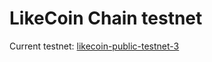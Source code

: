 # LikeCoin Chain testnet

Current testnet: [likecoin-public-testnet-3](./likecoin-public-testnet-3)
